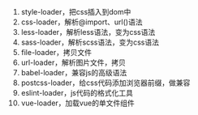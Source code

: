 1. style-loader，把css插入到dom中
2. css-loader，解析@import、url()语法
3. less-loader，解析less语法，变为css语法
4. sass-loader，解析scss语法，变为css语法
5. file-loader，拷贝文件
6. url-loader，解析图片文件，拷贝
7. babel-loader，兼容js的高级语法
8. postcss-loader，给css代码添加浏览器前缀，做兼容
9. eslint-loader，js代码的格式化工具
10. vue-loader，加载vue的单文件组件

